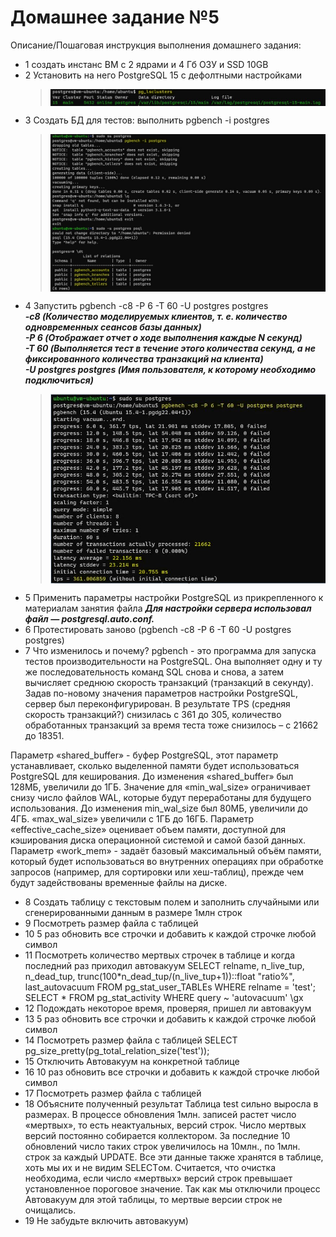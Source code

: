 # Домашнее задание №5

Описание/Пошаговая инструкция выполнения домашнего задания:

* 1 cоздать инстанс ВМ с 2 ядрами и 4 Гб ОЗУ и SSD 10GB
* 2 Установить на него PostgreSQL 15 с дефолтными настройками
  > <img src="pic/2.JPG" align="center" />
* 3 Создать БД для тестов: выполнить pgbench -i postgres
  > <img src="pic/3.JPG" align="center" />
* 4 Запустить pgbench -c8 -P 6 -T 60 -U postgres postgres
<br>__*-c8 (Количество моделируемых клиентов, т. е. количество одновременных сеансов базы данных)*__
<br>__*-P 6 (Отображает отчет о ходе выполнения каждые N секунд)*__
<br>__*-T 60 (Выполняется тест в течение этого количества секунд, а не фиксированного количества транзакций на клиента)*__
<br>__*-U postgres postgres (Имя пользователя, к которому необходимо подключиться)*__
  > <img src="pic/4.JPG" align="center" />
* 5 Применить параметры настройки PostgreSQL из прикрепленного к материалам занятия файла
__*Для настройки сервера использовал файл — postgresql.auto.conf.*__
* 6 Протестировать заново (pgbench -c8 -P 6 -T 60 -U postgres postgres)
* 7 Что изменилось и почему?
pgbench - это программа для запуска тестов производительности на PostgreSQL. Она выполняет одну и ту же последовательность команд SQL снова и снова, а затем вычисляет среднюю скорость транзакций (транзакций в секунду). 
Задав по-новому значения параметров настройки PostgreSQL, сервер был переконфигурирован. В результате TPS (средняя скорость транзакций?) снизилась с  361 до 305, количество обработанных транзакций за время теста тоже снизилось – с 21662 до 18351. 

Параметр «shared_buffer» - буфер PostgreSQL, этот параметр устанавливает, сколько выделенной памяти будет использоваться PostgreSQL для кеширования. До изменения «shared_buffer» был 128МБ, увеличили до 1ГБ. 
Значение для «min_wal_size» ограничивает снизу число файлов WAL, которые будут переработаны для будущего использования. До изменения min_wal_size был 80МБ, увеличили до 4ГБ. «max_wal_size» увеличили с 1ГБ до 16ГБ. 
Параметр «effective_cache_size» оценивает объем памяти, доступной для кэширования диска операционной системой и самой базой данных. 
Параметр «work_mem» - задаёт базовый максимальный объём памяти, который будет использоваться во внутренних операциях при обработке запросов (например, для сортировки или хеш-таблиц), прежде чем будут задействованы временные файлы на диске. 

* 8 Создать таблицу с текстовым полем и заполнить случайными или сгенерированными данным в размере 1млн строк
* 9 Посмотреть размер файла с таблицей
* 10 5 раз обновить все строчки и добавить к каждой строчке любой символ
* 11 Посмотреть количество мертвых строчек в таблице и когда последний раз приходил автовакуум 
SELECT relname, n_live_tup, n_dead_tup, trunc(100*n_dead_tup/(n_live_tup+1))::float "ratio%", last_autovacuum FROM pg_stat_user_TABLEs WHERE relname = 'test';
SELECT * FROM pg_stat_activity WHERE query ~ 'autovacuum' \gx
* 12 Подождать некоторое время, проверяя, пришел ли автовакуум
* 13 5 раз обновить все строчки и добавить к каждой строчке любой символ
* 14 Посмотреть размер файла с таблицей
SELECT pg_size_pretty(pg_total_relation_size('test'));
* 15 Отключить Автовакуум на конкретной таблице
* 16 10 раз обновить все строчки и добавить к каждой строчке любой символ
* 17 Посмотреть размер файла с таблицей
* 18 Объясните полученный результат
Таблица test сильно выросла в размерах. В процессе обновления 1млн. записей растет число «мертвых», то есть неактуальных, версий строк. Число мертвых версий постоянно собирается коллектором.   За последние 10 обновлений число таких строк увеличилось на 10млн., по 1млн. строк за каждый UPDATE. Все эти данные также хранятся в таблице, хоть мы их и не видим SELECTом.  Считается, что очистка необходима, если число «мертвых» версий строк превышает установленное пороговое значение. Так как мы отключили процесс Автовакуум для этой таблицы, то  мертвые версии строк не очищались. 
* 19 Не забудьте включить автовакуум)



